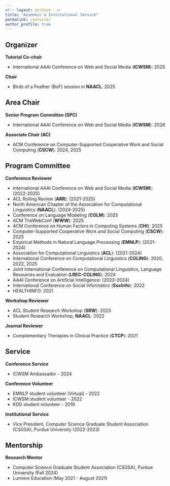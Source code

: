 ```yaml
---
<!-- layout: archive -->
title: "Academic & Institutional Service"
permalink: /service/
author_profile: true
---
```

## Organizer
**Tutorial Co-chair**
* International AAAI Conference on Web and Social Media (**ICWSM**): 2025
  
**Chair**
* Birds of a Feather (BoF) session in **NAACL**: 2025

## Area Chair
**Senior Program Committee (SPC)**
* International AAAI Conference on Web and Social Media (**ICWSM**): 2026
  
**Associate Chair (AC)**
* ACM Conference on Computer-Supported Cooperative Work and Social Computing (**CSCW**): 2024, 2025

## Program Committee
**Conference Reviewer**
* International AAAI Conference on Web and Social Media (**ICWSM**): (2022-2025)
* ACL Rolling Review (**ARR**): (2021-2025)
* North American Chapter of the Association for Computational Linguistics (**NAACL**): (2024-2025)
* Conference on Language Modeling (**COLM**): 2025
* ACM TheWebConf (**WWW**): 2025
* ACM Conference on Human Factors in Computing Systems (**CHI**): 2025
* Computer-Supported Cooperative Work and Social Computing (**CSCW**): 2025
* Empirical Methods in Natural Language Processing (**EMNLP**): (2021-2024)
* Association for Computational Linguistics (**ACL**): (2021-2024)
* International Conference on Computational Linguistics (**COLING**): 2020, 2022, 2025
* Joint International Conference on Computational Linguistics, Language Resources and Evaluation (**LREC-COLING**): 2024
* AAAI Conference on Artificial Intelligence: (2023-2024)
* International Conference on Social Informatics (**SocInfo**): 2022
* HEALTHINFO: 2021

**Workshop Reviewer**
* ACL Student Research Workshop (**SRW**): 2023
* Student Research Workshop, **NAACL**: 2022

**Journal Reviewer**
* Complementary Therapies in Clinical Practice (**CTCP**): 2021

## Service
**Conference Service**
* ICWSM Ambassador - 2024
  
**Conference Volunteer**
* EMNLP student volunteer (Virtual) - 2022
* ICWSM student volunteer - 2022
* KDD student volunteer - 2019

**Institutional Service**
* Vice President, Computer Science Graduate Student Association (CSGSA), Purdue University (2022-2023)

## Mentorship
**Research Mentor**
* Computer Science Graduate Student Association (CSGSA), Purdue University (Fall 2024)
* Lumiere Education (May 2021 - August 2021)



<!-- **Program Committee Member - Conference Reviewer**
* ICWSM 2022
* ACL Rolling Review (ARR) 2022
* EMNLP 2021
* ACL 2021
* HEALTHINFO 2021 
* COLING 2020

**Journal Reviewer**
* Complementary Therapies in Clinical Practice (CTCP), 2021 -->
